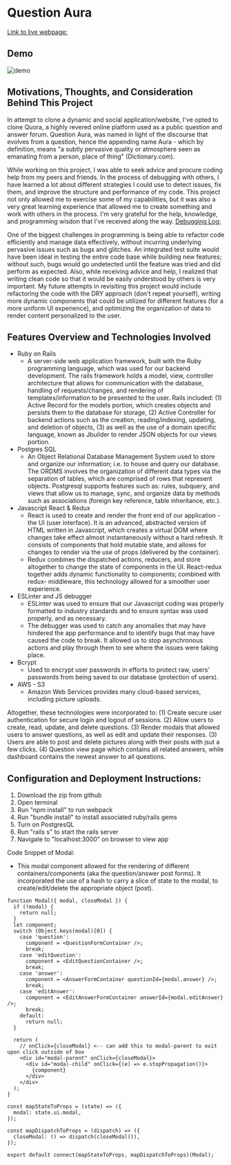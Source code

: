 # Question Aura
[Link to live webpage:](https://question-aura.herokuapp.com/#/)

## Demo

![demo](demo.gif) 

## Motivations, Thoughts, and Consideration Behind This Project
In attempt to clone a dynamic and social application/website, I've opted to clone Quora, a highly revered online platform used as a public question and answer forum.  Question Aura, was named in light of the discourse that evolves from a question, hence the appending name Aura - which by definition, means "a subtly pervasive quality or atmosphere seen as emanating from a person, place of thing" (Dictionary.com).

While working on this project, I was able to seek advice and procure coding help from my peers and friends.  In the process of debugging with others, I have learned a lot about different strategies I could use to detect issues, fix them, and improve the structure and performance of my code.  This project not only allowed me to exercise some of my capabilities, but it was also a very great learning experience that allowed me to create something and work with others in the process.  I'm very grateful for the help, knowledge, and programming wisdon that I've received along the way.
[Debugging Log:](https://docs.google.com/document/d/1iJgr5tkqASQELE8cMJGcbkcMAOOaOPEvxwIOVu6gxu4/edit)

One of the biggest challenges in programming is being able to refactor code efficiently and manage data effectively, without incurring underlying pervasive issues such as bugs and glitches.  An integrated test suite would have been ideal in testing the entire code base while building new features; without such, bugs would go undetected until the feature was tried and did perform as expected.  Also, while receiving advice and help, I realized that writing clean code so that it would be easily understood by others is very important.  My future attempts in revisiting this project would include refactoring the code with the DRY approach (don't repeat yourself), writing more dynamic components that could be utilized for different features (for a more uniform UI experience), and optimizing the organization of data to render content personalized to the user.


## Features Overview and Technologies Involved
* Ruby on Rails
  - A server-side web application framework, built with the Ruby programming language, which was used for our backend development.  The rails framework holds a model, view, controller architecture that allows for communication with the database, handling of requests/changes, and rendering of templates/information to be presented to the user.  Rails included: (1) Active Record for the models portion, which creates objects and persists them to the database for storage, (2) Active Controller for backend actions such as the creation, reading/indexing, updating, and deletion of objects, (3) as well as the use of a domain specific language, known as Jbuilder to render JSON objects for our views portion.  
* Postgres SQL
  - An Object Relational Database Management System used to store and organize our information; i.e. to house and query our database.  The ORDMS involves the organization of different data types via the separation of tables, which are comprised of rows that represent objects.  Postgresql supports features such as: rules, subquery, and views that allow us to manage, sync, and organize data by methods such as associations (foreign key reference, table inheritance, etc.).
* Javascript React & Redux
  - React is used to create and render the front end of our application - the UI (user interface).  It is an advanced, abstracted version of HTML written in Javascript, which creates a virtual DOM where changes take effect almost instantaneously without a hard refresh.  It consists of components that hold mutable state, and allows for changes to render via the use of props (delivered by the container).
  - Redux combines the dispatched actions, reducers, and store altogether to change the state of components in the UI.  React-redux together adds dynamic functionality to components; combined with redux- middleware, this technology allowed for a smoother user experience.
* ESLinter and JS debugger
  - ESLinter was used to ensure that our Javascript coding was properly formatted to industry standards and to ensure syntax was used properly, and as necessary.
  - The debugger was used to catch any anomalies that may have hindered the app performance and to identify bugs that may have caused the code to break.  It allowed us to stop asynchronous actions and play through them to see where the issues were taking place.  
* Bcrypt
  - Used to encrypt user passwords in efforts to protect raw, users' passwords from being saved to our database (protection of users).
* AWS - S3
  - Amazon Web Services provides many cloud-based services, including picture uploads.

Altogether, these technologies were incorporated to:
(1) Create secure user authentication for secure login and logout of sessions.
(2) Allow users to create, read, update, and delete questions.
(3) Render modals that allowed users to answer questions, as well as edit and update their responses.
(3) Users are able to post and delete pictures along with their posts with jsut a few clicks.
(4) Question view page which contains all related answers, while dashboard contains the newest answer to all questions.

## Configuration and Deployment Instructions:
1. Download the zip from github 
2. Open terminal
3. Run "npm install" to run webpack
4. Run "bundle install" to install associated ruby/rails gems
5. Turn on PostgresQL
6. Run "rails s" to start the rails server
7. Navigate to "localhost:3000" on browser to view app

Code Snippet of Modal:
  - This modal component allowed for the rendering of different containers/components (aka the question/answer post forms).  It incorporated the use of a hash to carry a slice of state to the modal, to create/edit/delete the appropriate object (post).
``` function Modal({ modal, closeModal }) {
function Modal({ modal, closeModal }) {
  if (!modal) {
    return null;
  }
  let component;
  switch (Object.keys(modal)[0]) {
    case 'question':
      component = <QuestionFormContainer />;
      break;
    case 'editQuestion':
      component = <EditQuestionContainer />;
      break;
    case 'answer':
      component = <AnswerFormContainer questionId={modal.answer} />;
      break;
    case 'editAnswer':
      component = <EditAnswerFormContainer answerId={modal.editAnswer} />;
      break;
    default:
      return null;
  }

  return (
    // onClick={closeModal} <-- can add this to modal-parent to exit upon click outside of box
    <div id="modal-parent" onClick={closeModal}>
      <div id="modal-child" onClick={(e) => e.stopPropagation()}>
        {component}
      </div>
    </div>
  );
}

const mapStateToProps = (state) => ({
  modal: state.ui.modal,
});

const mapDispatchToProps = (dispatch) => ({
  closeModal: () => dispatch(closeModal()),
});

export default connect(mapStateToProps, mapDispatchToProps)(Modal);
```

